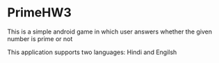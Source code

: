 # PrimeHW3
This is a simple android game in which user answers whether the given number is prime or not

This application supports two languages: Hindi and Engilsh
